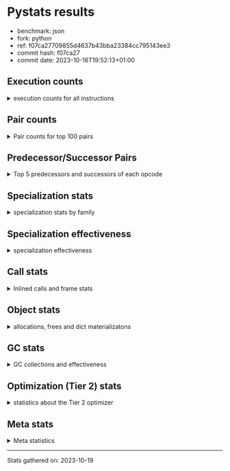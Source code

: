 
# Pystats results

- benchmark: json
- fork: python
- ref: f07ca27709855d4637b43bba23384cc795143ee3
- commit hash: f07ca27
- commit date: 2023-10-16T19:52:13+01:00

## Execution counts

<details>
<summary> execution counts for all instructions </summary>

|Name | Count | Self | Cumulative | Miss ratio | 
|---|---:|---:|---:|---:|
| LOAD_FAST | 19,612,680 | 22.4% | 22.4% |  |
| POP_JUMP_IF_NOT_NONE | 6,192,000 | 7.1% | 29.4% |  |
| CALL | 5,163,560 | 5.9% | 35.3% |  |
| LOAD_FAST_LOAD_FAST | 4,129,260 | 4.7% | 40.0% |  |
| PUSH_NULL | 3,098,160 | 3.5% | 43.5% |  |
| LOAD_ATTR_METHOD_NO_DICT | 3,097,080 | 3.5% | 47.1% |  |
| RESUME_CHECK | 3,096,360 | 3.5% | 50.6% |  |
| LOAD_CONST | 3,096,360 | 3.5% | 54.1% |  |
| RETURN_VALUE | 3,096,240 | 3.5% | 57.6% |  |
| LOAD_GLOBAL_BUILTIN | 3,096,120 | 3.5% | 61.2% |  |
| POP_JUMP_IF_FALSE | 3,096,000 | 3.5% | 64.7% |  |
| STORE_FAST | 2,068,200 | 2.4% | 67.1% |  |
| LOAD_GLOBAL_MODULE | 2,066,200 | 2.4% | 69.4% |  |
| UNPACK_SEQUENCE_TWO_TUPLE | 2,064,120 | 2.4% | 71.8% |  |
| STORE_FAST_STORE_FAST | 2,064,120 | 2.4% | 74.1% |  |
| CALL_METHOD_DESCRIPTOR_FAST | 2,064,060 | 2.4% | 76.5% |  |
| TO_BOOL_BOOL | 2,064,000 | 2.4% | 78.8% |  |
| POP_JUMP_IF_TRUE | 2,064,000 | 2.4% | 81.2% |  |
| LOAD_ATTR_METHOD_WITH_VALUES | 2,064,000 | 2.4% | 83.5% |  |
| LOAD_ATTR_MODULE | 1,034,020 | 1.2% | 84.7% |  |
| JUMP_BACKWARD | 1,032,960 | 1.2% | 85.9% |  |
| FOR_ITER_LIST | 1,032,960 | 1.2% | 87.1% |  |
| TO_BOOL | 1,032,240 | 1.2% | 88.2% |  |
| POP_TOP | 1,032,180 | 1.2% | 89.4% |  |
| LOAD_ATTR_INSTANCE_VALUE | 1,032,120 | 1.2% | 90.6% |  |
| NOP | 1,032,060 | 1.2% | 91.8% |  |
| BUILD_TUPLE | 1,032,060 | 1.2% | 92.9% |  |
| TO_BOOL_STR | 1,032,000 | 1.2% | 94.1% |  |
| COMPARE_OP_INT | 1,032,000 | 1.2% | 95.3% |  |
| CALL_PY_WITH_DEFAULTS | 1,032,000 | 1.2% | 96.5% |  |
| CALL_LEN | 1,032,000 | 1.2% | 97.6% |  |
| CALL_KW | 1,032,000 | 1.2% | 98.8% |  |
| CALL_ISINSTANCE | 1,032,000 | 1.2% | 100.0% |  |
| GET_ITER | 1,020 | 0.0% | 100.0% |  |
| FOR_ITER_RANGE | 1,020 | 0.0% | 100.0% |  |
| CALL_LIST_APPEND | 1,020 | 0.0% | 100.0% |  |
| BINARY_OP_SUBTRACT_FLOAT | 960 | 0.0% | 100.0% |  |
| BINARY_OP_ADD_FLOAT | 960 | 0.0% | 100.0% | 6.2% |
| LOAD_ATTR | 320 | 0.0% | 100.0% |  |
| STORE_ATTR_INSTANCE_VALUE | 180 | 0.0% | 100.0% |  |
| LOAD_DEREF | 180 | 0.0% | 100.0% |  |
| LOAD_GLOBAL | 140 | 0.0% | 100.0% |  |
| RETURN_CONST | 120 | 0.0% | 100.0% |  |
| INTERPRETER_EXIT | 120 | 0.0% | 100.0% |  |
| CALL_PY_EXACT_ARGS | 120 | 0.0% | 100.0% |  |
| CALL_FUNCTION_EX | 120 | 0.0% | 100.0% |  |
| BUILD_LIST | 120 | 0.0% | 100.0% |  |
| BINARY_OP | 80 | 0.0% | 100.0% |  |
| LOAD_FAST_CHECK | 60 | 0.0% | 100.0% |  |
| LIST_EXTEND | 60 | 0.0% | 100.0% |  |
| COPY_FREE_VARS | 60 | 0.0% | 100.0% |  |
| CALL_METHOD_DESCRIPTOR_FAST_WITH_KEYWORDS | 60 | 0.0% | 100.0% |  |
| CALL_INTRINSIC_1 | 60 | 0.0% | 100.0% |  |
| CALL_BUILTIN_FAST_WITH_KEYWORDS | 60 | 0.0% | 100.0% |  |
| CALL_BUILTIN_FAST | 60 | 0.0% | 100.0% |  |
| CALL_BUILTIN_CLASS | 60 | 0.0% | 100.0% |  |
| BINARY_SLICE | 60 | 0.0% | 100.0% |  |
| BEFORE_WITH | 60 | 0.0% | 100.0% |  |
| UNPACK_SEQUENCE | 20 | 0.0% | 100.0% |  |


</details>

## Pair counts

<details>
<summary> Pair counts for top 100 pairs </summary>

|Pair | Count | Self | Cumulative | 
|---|---:|---:|---:|
| POP_JUMP_IF_NOT_NONE LOAD_FAST | 6,192,000 | 7.1% | 7.1% |
| LOAD_FAST POP_JUMP_IF_NOT_NONE | 6,192,000 | 7.1% | 14.1% |
| POP_JUMP_IF_FALSE LOAD_FAST | 3,096,000 | 3.5% | 17.6% |
| STORE_FAST LOAD_FAST | 2,066,040 | 2.4% | 20.0% |
| UNPACK_SEQUENCE_TWO_TUPLE STORE_FAST_STORE_FAST | 2,064,120 | 2.4% | 22.3% |
| PUSH_NULL LOAD_FAST | 2,064,120 | 2.4% | 24.7% |
| LOAD_GLOBAL_BUILTIN LOAD_FAST | 2,064,060 | 2.4% | 27.1% |
| LOAD_CONST CALL | 2,064,060 | 2.4% | 29.4% |
| TO_BOOL_BOOL POP_JUMP_IF_FALSE | 2,064,000 | 2.4% | 31.8% |
| POP_JUMP_IF_TRUE LOAD_GLOBAL_MODULE | 2,064,000 | 2.4% | 34.1% |
| LOAD_FAST_LOAD_FAST CALL | 2,064,000 | 2.4% | 36.5% |
| LOAD_FAST LOAD_GLOBAL_BUILTIN | 2,064,000 | 2.4% | 38.8% |
| LOAD_ATTR_METHOD_NO_DICT CALL_METHOD_DESCRIPTOR_FAST | 2,064,000 | 2.4% | 41.2% |
| CALL LOAD_ATTR_METHOD_NO_DICT | 2,064,000 | 2.4% | 43.5% |
| LOAD_ATTR_MODULE PUSH_NULL | 1,034,020 | 1.2% | 44.7% |
| LOAD_GLOBAL_MODULE LOAD_ATTR_MODULE | 1,033,980 | 1.2% | 45.9% |
| LOAD_FAST LOAD_ATTR_METHOD_NO_DICT | 1,033,000 | 1.2% | 47.0% |
| LOAD_FAST RETURN_VALUE | 1,032,120 | 1.2% | 48.2% |
| STORE_FAST_STORE_FAST LOAD_FAST_LOAD_FAST | 1,032,060 | 1.2% | 49.4% |
| STORE_FAST_STORE_FAST LOAD_FAST | 1,032,060 | 1.2% | 50.6% |
| RETURN_VALUE RETURN_VALUE | 1,032,060 | 1.2% | 51.8% |
| RESUME_CHECK LOAD_FAST | 1,032,060 | 1.2% | 52.9% |
| LOAD_FAST_LOAD_FAST BUILD_TUPLE | 1,032,060 | 1.2% | 54.1% |
| LOAD_FAST LOAD_ATTR_INSTANCE_VALUE | 1,032,060 | 1.2% | 55.3% |
| CALL_METHOD_DESCRIPTOR_FAST STORE_FAST | 1,032,060 | 1.2% | 56.5% |
| BUILD_TUPLE RETURN_VALUE | 1,032,060 | 1.2% | 57.6% |
| RETURN_VALUE UNPACK_SEQUENCE_TWO_TUPLE | 1,032,040 | 1.2% | 58.8% |
| RESUME_CHECK LOAD_GLOBAL_BUILTIN | 1,032,040 | 1.2% | 60.0% |
| LOAD_FAST CALL | 1,032,040 | 1.2% | 61.2% |
| TO_BOOL_STR POP_JUMP_IF_TRUE | 1,032,000 | 1.2% | 62.3% |
| TO_BOOL POP_JUMP_IF_TRUE | 1,032,000 | 1.2% | 63.5% |
| RETURN_VALUE POP_TOP | 1,032,000 | 1.2% | 64.7% |
| RESUME_CHECK NOP | 1,032,000 | 1.2% | 65.9% |
| PUSH_NULL LOAD_FAST_LOAD_FAST | 1,032,000 | 1.2% | 67.0% |
| POP_TOP JUMP_BACKWARD | 1,032,000 | 1.2% | 68.2% |
| NOP LOAD_FAST | 1,032,000 | 1.2% | 69.4% |
| LOAD_GLOBAL_MODULE LOAD_ATTR_METHOD_WITH_VALUES | 1,032,000 | 1.2% | 70.6% |
| LOAD_GLOBAL_BUILTIN CALL_ISINSTANCE | 1,032,000 | 1.2% | 71.7% |
| LOAD_FAST_LOAD_FAST PUSH_NULL | 1,032,000 | 1.2% | 72.9% |
| LOAD_FAST TO_BOOL_STR | 1,032,000 | 1.2% | 74.1% |
| LOAD_FAST TO_BOOL | 1,032,000 | 1.2% | 75.3% |
| LOAD_FAST PUSH_NULL | 1,032,000 | 1.2% | 76.5% |
| LOAD_FAST LOAD_CONST | 1,032,000 | 1.2% | 77.6% |
| LOAD_FAST LOAD_ATTR_METHOD_WITH_VALUES | 1,032,000 | 1.2% | 78.8% |
| LOAD_FAST CALL_PY_WITH_DEFAULTS | 1,032,000 | 1.2% | 80.0% |
| LOAD_FAST CALL_LEN | 1,032,000 | 1.2% | 81.2% |
| LOAD_CONST CALL_KW | 1,032,000 | 1.2% | 82.3% |
| LOAD_ATTR_METHOD_WITH_VALUES LOAD_FAST_LOAD_FAST | 1,032,000 | 1.2% | 83.5% |
| LOAD_ATTR_METHOD_WITH_VALUES LOAD_FAST | 1,032,000 | 1.2% | 84.7% |
| LOAD_ATTR_METHOD_NO_DICT LOAD_CONST | 1,032,000 | 1.2% | 85.9% |
| LOAD_ATTR_INSTANCE_VALUE LOAD_FAST_LOAD_FAST | 1,032,000 | 1.2% | 87.0% |
| JUMP_BACKWARD FOR_ITER_LIST | 1,032,000 | 1.2% | 88.2% |
| FOR_ITER_LIST STORE_FAST | 1,032,000 | 1.2% | 89.4% |
| COMPARE_OP_INT POP_JUMP_IF_FALSE | 1,032,000 | 1.2% | 90.6% |
| CALL_PY_WITH_DEFAULTS RESUME_CHECK | 1,032,000 | 1.2% | 91.7% |
| CALL_METHOD_DESCRIPTOR_FAST LOAD_CONST | 1,032,000 | 1.2% | 92.9% |
| CALL_LEN COMPARE_OP_INT | 1,032,000 | 1.2% | 94.1% |
| CALL_KW RESUME_CHECK | 1,032,000 | 1.2% | 95.3% |
| CALL_ISINSTANCE TO_BOOL_BOOL | 1,032,000 | 1.2% | 96.4% |
| CALL UNPACK_SEQUENCE_TWO_TUPLE | 1,032,000 | 1.2% | 97.6% |
| CALL TO_BOOL_BOOL | 1,032,000 | 1.2% | 98.8% |
| CALL RESUME_CHECK | 1,032,000 | 1.2% | 100.0% |
| PUSH_NULL CALL | 2,040 | 0.0% | 100.0% |
| CALL STORE_FAST | 1,920 | 0.0% | 100.0% |
| CALL CALL | 1,360 | 0.0% | 100.0% |
| STORE_FAST LOAD_GLOBAL_MODULE | 960 | 0.0% | 100.0% |
| STORE_FAST LOAD_FAST_LOAD_FAST | 960 | 0.0% | 100.0% |
| LOAD_FAST_LOAD_FAST LOAD_FAST | 960 | 0.0% | 100.0% |
| LOAD_FAST GET_ITER | 960 | 0.0% | 100.0% |
| LOAD_FAST CALL_LIST_APPEND | 960 | 0.0% | 100.0% |
| LOAD_FAST BINARY_OP_SUBTRACT_FLOAT | 960 | 0.0% | 100.0% |
| LOAD_ATTR_METHOD_NO_DICT LOAD_FAST | 960 | 0.0% | 100.0% |
| JUMP_BACKWARD FOR_ITER_RANGE | 960 | 0.0% | 100.0% |
| GET_ITER FOR_ITER_LIST | 960 | 0.0% | 100.0% |
| FOR_ITER_RANGE STORE_FAST | 960 | 0.0% | 100.0% |
| FOR_ITER_LIST LOAD_GLOBAL_MODULE | 960 | 0.0% | 100.0% |
| CALL_LIST_APPEND JUMP_BACKWARD | 960 | 0.0% | 100.0% |
| BINARY_OP_SUBTRACT_FLOAT BINARY_OP_ADD_FLOAT | 960 | 0.0% | 100.0% |
| BINARY_OP_ADD_FLOAT STORE_FAST | 960 | 0.0% | 100.0% |
| TO_BOOL TO_BOOL | 240 | 0.0% | 100.0% |
| LOAD_FAST LOAD_ATTR | 140 | 0.0% | 100.0% |
| STORE_FAST LOAD_CONST | 120 | 0.0% | 100.0% |
| STORE_ATTR_INSTANCE_VALUE RETURN_CONST | 120 | 0.0% | 100.0% |
| LOAD_FAST STORE_ATTR_INSTANCE_VALUE | 120 | 0.0% | 100.0% |
| LOAD_DEREF PUSH_NULL | 120 | 0.0% | 100.0% |
| LOAD_CONST LOAD_CONST | 120 | 0.0% | 100.0% |
| LOAD_ATTR_INSTANCE_VALUE LOAD_FAST | 120 | 0.0% | 100.0% |
| LOAD_ATTR LOAD_FAST_LOAD_FAST | 120 | 0.0% | 100.0% |
| CALL_PY_EXACT_ARGS RESUME_CHECK | 120 | 0.0% | 100.0% |
| CALL POP_TOP | 120 | 0.0% | 100.0% |
| CACHE RESUME_CHECK | 120 | 0.0% | 100.0% |
| RESUME_CHECK LOAD_GLOBAL_MODULE | 100 | 0.0% | 100.0% |
| LOAD_GLOBAL_MODULE LOAD_ATTR | 100 | 0.0% | 100.0% |
| LOAD_GLOBAL LOAD_GLOBAL_MODULE | 80 | 0.0% | 100.0% |
| STORE_FAST BUILD_LIST | 60 | 0.0% | 100.0% |
| STORE_ATTR_INSTANCE_VALUE LOAD_FAST | 60 | 0.0% | 100.0% |
| RETURN_VALUE INTERPRETER_EXIT | 60 | 0.0% | 100.0% |
| RETURN_CONST POP_TOP | 60 | 0.0% | 100.0% |
| RETURN_CONST INTERPRETER_EXIT | 60 | 0.0% | 100.0% |
| RESUME_CHECK LOAD_FAST_LOAD_FAST | 60 | 0.0% | 100.0% |


</details>

## Predecessor/Successor Pairs

<details>
<summary> Top 5 predecessors and successors of each opcode </summary>

### BINARY_SLICE

<details>
<summary> Successors and predecessors for BINARY_SLICE </summary>

|Predecessors | Count | Percentage | 
|---|---:|---:|
| LOAD_CONST | 60 | 100.0% |

|Successors | Count | Percentage | 
|---|---:|---:|
| LOAD_FAST | 60 | 100.0% |


</details>

### CACHE

<details>
<summary> Successors and predecessors for CACHE </summary>

|Predecessors | Count | Percentage | 
|---|---:|---:|

|Successors | Count | Percentage | 
|---|---:|---:|
| RESUME_CHECK | 120 | 100.0% |


</details>

### BEFORE_WITH

<details>
<summary> Successors and predecessors for BEFORE_WITH </summary>

|Predecessors | Count | Percentage | 
|---|---:|---:|
| CALL_BUILTIN_FAST_WITH_KEYWORDS | 60 | 100.0% |

|Successors | Count | Percentage | 
|---|---:|---:|
| STORE_FAST | 60 | 100.0% |


</details>

### GET_ITER

<details>
<summary> Successors and predecessors for GET_ITER </summary>

|Predecessors | Count | Percentage | 
|---|---:|---:|
| LOAD_FAST | 960 | 94.1% |
| CALL_BUILTIN_CLASS | 60 | 5.9% |

|Successors | Count | Percentage | 
|---|---:|---:|
| FOR_ITER_LIST | 960 | 94.1% |
| FOR_ITER_RANGE | 60 | 5.9% |


</details>

### INTERPRETER_EXIT

<details>
<summary> Successors and predecessors for INTERPRETER_EXIT </summary>

|Predecessors | Count | Percentage | 
|---|---:|---:|
| RETURN_VALUE | 60 | 50.0% |
| RETURN_CONST | 60 | 50.0% |

|Successors | Count | Percentage | 
|---|---:|---:|


</details>

### NOP

<details>
<summary> Successors and predecessors for NOP </summary>

|Predecessors | Count | Percentage | 
|---|---:|---:|
| RESUME_CHECK | 1,032,000 | 100.0% |
| POP_TOP | 60 | 0.0% |

|Successors | Count | Percentage | 
|---|---:|---:|
| LOAD_FAST | 1,032,000 | 100.0% |
| LOAD_DEREF | 60 | 0.0% |


</details>

### POP_TOP

<details>
<summary> Successors and predecessors for POP_TOP </summary>

|Predecessors | Count | Percentage | 
|---|---:|---:|
| RETURN_VALUE | 1,032,000 | 100.0% |
| CALL | 120 | 0.0% |
| RETURN_CONST | 60 | 0.0% |

|Successors | Count | Percentage | 
|---|---:|---:|
| JUMP_BACKWARD | 1,032,000 | 100.0% |
| NOP | 60 | 0.0% |
| LOAD_FAST_CHECK | 60 | 0.0% |
| LOAD_CONST | 60 | 0.0% |


</details>

### PUSH_NULL

<details>
<summary> Successors and predecessors for PUSH_NULL </summary>

|Predecessors | Count | Percentage | 
|---|---:|---:|
| LOAD_ATTR_MODULE | 1,034,020 | 33.4% |
| LOAD_FAST_LOAD_FAST | 1,032,000 | 33.3% |
| LOAD_FAST | 1,032,000 | 33.3% |
| LOAD_DEREF | 120 | 0.0% |
| LOAD_ATTR | 20 | 0.0% |

|Successors | Count | Percentage | 
|---|---:|---:|
| LOAD_FAST | 2,064,120 | 66.6% |
| LOAD_FAST_LOAD_FAST | 1,032,000 | 33.3% |
| CALL | 2,040 | 0.1% |


</details>

### RETURN_VALUE

<details>
<summary> Successors and predecessors for RETURN_VALUE </summary>

|Predecessors | Count | Percentage | 
|---|---:|---:|
| LOAD_FAST | 1,032,120 | 33.3% |
| RETURN_VALUE | 1,032,060 | 33.3% |
| BUILD_TUPLE | 1,032,060 | 33.3% |

|Successors | Count | Percentage | 
|---|---:|---:|
| RETURN_VALUE | 1,032,060 | 33.3% |
| UNPACK_SEQUENCE_TWO_TUPLE | 1,032,040 | 33.3% |
| POP_TOP | 1,032,000 | 33.3% |
| INTERPRETER_EXIT | 60 | 0.0% |
| LOAD_GLOBAL | 40 | 0.0% |


</details>

### TO_BOOL

<details>
<summary> Successors and predecessors for TO_BOOL </summary>

|Predecessors | Count | Percentage | 
|---|---:|---:|
| LOAD_FAST | 1,032,000 | 100.0% |
| TO_BOOL | 240 | 0.0% |

|Successors | Count | Percentage | 
|---|---:|---:|
| POP_JUMP_IF_TRUE | 1,032,000 | 100.0% |
| TO_BOOL | 240 | 0.0% |


</details>

### BINARY_OP

<details>
<summary> Successors and predecessors for BINARY_OP </summary>

|Predecessors | Count | Percentage | 
|---|---:|---:|
| LOAD_FAST | 60 | 75.0% |
| BINARY_OP | 20 | 25.0% |

|Successors | Count | Percentage | 
|---|---:|---:|
| STORE_FAST | 60 | 75.0% |
| BINARY_OP | 20 | 25.0% |


</details>

### BUILD_LIST

<details>
<summary> Successors and predecessors for BUILD_LIST </summary>

|Predecessors | Count | Percentage | 
|---|---:|---:|
| STORE_FAST | 60 | 50.0% |
| LOAD_FAST | 60 | 50.0% |

|Successors | Count | Percentage | 
|---|---:|---:|
| STORE_FAST | 60 | 50.0% |
| LOAD_DEREF | 60 | 50.0% |


</details>

### BUILD_TUPLE

<details>
<summary> Successors and predecessors for BUILD_TUPLE </summary>

|Predecessors | Count | Percentage | 
|---|---:|---:|
| LOAD_FAST_LOAD_FAST | 1,032,060 | 100.0% |

|Successors | Count | Percentage | 
|---|---:|---:|
| RETURN_VALUE | 1,032,060 | 100.0% |


</details>

### CALL

<details>
<summary> Successors and predecessors for CALL </summary>

|Predecessors | Count | Percentage | 
|---|---:|---:|
| LOAD_CONST | 2,064,060 | 40.0% |
| LOAD_FAST_LOAD_FAST | 2,064,000 | 40.0% |
| LOAD_FAST | 1,032,040 | 20.0% |
| PUSH_NULL | 2,040 | 0.0% |
| CALL | 1,360 | 0.0% |

|Successors | Count | Percentage | 
|---|---:|---:|
| LOAD_ATTR_METHOD_NO_DICT | 2,064,000 | 40.0% |
| UNPACK_SEQUENCE_TWO_TUPLE | 1,032,000 | 20.0% |
| TO_BOOL_BOOL | 1,032,000 | 20.0% |
| RESUME_CHECK | 1,032,000 | 20.0% |
| STORE_FAST | 1,920 | 0.0% |


</details>

### CALL_FUNCTION_EX

<details>
<summary> Successors and predecessors for CALL_FUNCTION_EX </summary>

|Predecessors | Count | Percentage | 
|---|---:|---:|
| LOAD_FAST | 60 | 50.0% |
| CALL_INTRINSIC_1 | 60 | 50.0% |

|Successors | Count | Percentage | 
|---|---:|---:|
| RESUME_CHECK | 60 | 50.0% |
| COPY_FREE_VARS | 60 | 50.0% |


</details>

### CALL_INTRINSIC_1

<details>
<summary> Successors and predecessors for CALL_INTRINSIC_1 </summary>

|Predecessors | Count | Percentage | 
|---|---:|---:|
| LIST_EXTEND | 60 | 100.0% |

|Successors | Count | Percentage | 
|---|---:|---:|
| CALL_FUNCTION_EX | 60 | 100.0% |


</details>

### CALL_KW

<details>
<summary> Successors and predecessors for CALL_KW </summary>

|Predecessors | Count | Percentage | 
|---|---:|---:|
| LOAD_CONST | 1,032,000 | 100.0% |

|Successors | Count | Percentage | 
|---|---:|---:|
| RESUME_CHECK | 1,032,000 | 100.0% |


</details>

### COPY_FREE_VARS

<details>
<summary> Successors and predecessors for COPY_FREE_VARS </summary>

|Predecessors | Count | Percentage | 
|---|---:|---:|
| CALL_FUNCTION_EX | 60 | 100.0% |

|Successors | Count | Percentage | 
|---|---:|---:|
| RESUME_CHECK | 60 | 100.0% |


</details>

### JUMP_BACKWARD

<details>
<summary> Successors and predecessors for JUMP_BACKWARD </summary>

|Predecessors | Count | Percentage | 
|---|---:|---:|
| POP_TOP | 1,032,000 | 99.9% |
| CALL_LIST_APPEND | 960 | 0.1% |

|Successors | Count | Percentage | 
|---|---:|---:|
| FOR_ITER_LIST | 1,032,000 | 99.9% |
| FOR_ITER_RANGE | 960 | 0.1% |


</details>

### LIST_EXTEND

<details>
<summary> Successors and predecessors for LIST_EXTEND </summary>

|Predecessors | Count | Percentage | 
|---|---:|---:|
| LOAD_DEREF | 60 | 100.0% |

|Successors | Count | Percentage | 
|---|---:|---:|
| CALL_INTRINSIC_1 | 60 | 100.0% |


</details>

### LOAD_ATTR

<details>
<summary> Successors and predecessors for LOAD_ATTR </summary>

|Predecessors | Count | Percentage | 
|---|---:|---:|
| LOAD_FAST | 140 | 43.8% |
| LOAD_GLOBAL_MODULE | 100 | 31.2% |
| LOAD_ATTR | 40 | 12.5% |
| LOAD_GLOBAL | 20 | 6.2% |
| LOAD_FAST_CHECK | 20 | 6.2% |

|Successors | Count | Percentage | 
|---|---:|---:|
| LOAD_FAST_LOAD_FAST | 120 | 37.5% |
| LOAD_ATTR_MODULE | 40 | 12.5% |
| LOAD_ATTR_METHOD_NO_DICT | 40 | 12.5% |
| LOAD_ATTR | 40 | 12.5% |
| CALL_METHOD_DESCRIPTOR_FAST | 40 | 12.5% |


</details>

### LOAD_CONST

<details>
<summary> Successors and predecessors for LOAD_CONST </summary>

|Predecessors | Count | Percentage | 
|---|---:|---:|
| LOAD_FAST | 1,032,000 | 33.3% |
| LOAD_ATTR_METHOD_NO_DICT | 1,032,000 | 33.3% |
| CALL_METHOD_DESCRIPTOR_FAST | 1,032,000 | 33.3% |
| STORE_FAST | 120 | 0.0% |
| LOAD_CONST | 120 | 0.0% |

|Successors | Count | Percentage | 
|---|---:|---:|
| CALL | 2,064,060 | 66.7% |
| CALL_KW | 1,032,000 | 33.3% |
| LOAD_CONST | 120 | 0.0% |
| STORE_FAST | 60 | 0.0% |
| LOAD_FAST | 60 | 0.0% |


</details>

### LOAD_DEREF

<details>
<summary> Successors and predecessors for LOAD_DEREF </summary>

|Predecessors | Count | Percentage | 
|---|---:|---:|
| RESUME_CHECK | 60 | 33.3% |
| NOP | 60 | 33.3% |
| BUILD_LIST | 60 | 33.3% |

|Successors | Count | Percentage | 
|---|---:|---:|
| PUSH_NULL | 120 | 66.7% |
| LIST_EXTEND | 60 | 33.3% |


</details>

### LOAD_FAST

<details>
<summary> Successors and predecessors for LOAD_FAST </summary>

|Predecessors | Count | Percentage | 
|---|---:|---:|
| POP_JUMP_IF_NOT_NONE | 6,192,000 | 31.6% |
| POP_JUMP_IF_FALSE | 3,096,000 | 15.8% |
| STORE_FAST | 2,066,040 | 10.5% |
| PUSH_NULL | 2,064,120 | 10.5% |
| LOAD_GLOBAL_BUILTIN | 2,064,060 | 10.5% |

|Successors | Count | Percentage | 
|---|---:|---:|
| POP_JUMP_IF_NOT_NONE | 6,192,000 | 31.6% |
| LOAD_GLOBAL_BUILTIN | 2,064,000 | 10.5% |
| LOAD_ATTR_METHOD_NO_DICT | 1,033,000 | 5.3% |
| RETURN_VALUE | 1,032,120 | 5.3% |
| LOAD_ATTR_INSTANCE_VALUE | 1,032,060 | 5.3% |


</details>

### LOAD_FAST_CHECK

<details>
<summary> Successors and predecessors for LOAD_FAST_CHECK </summary>

|Predecessors | Count | Percentage | 
|---|---:|---:|
| POP_TOP | 60 | 100.0% |

|Successors | Count | Percentage | 
|---|---:|---:|
| LOAD_ATTR_METHOD_NO_DICT | 40 | 66.7% |
| LOAD_ATTR | 20 | 33.3% |


</details>

### LOAD_FAST_LOAD_FAST

<details>
<summary> Successors and predecessors for LOAD_FAST_LOAD_FAST </summary>

|Predecessors | Count | Percentage | 
|---|---:|---:|
| STORE_FAST_STORE_FAST | 1,032,060 | 25.0% |
| PUSH_NULL | 1,032,000 | 25.0% |
| LOAD_ATTR_METHOD_WITH_VALUES | 1,032,000 | 25.0% |
| LOAD_ATTR_INSTANCE_VALUE | 1,032,000 | 25.0% |
| STORE_FAST | 960 | 0.0% |

|Successors | Count | Percentage | 
|---|---:|---:|
| CALL | 2,064,000 | 50.0% |
| BUILD_TUPLE | 1,032,060 | 25.0% |
| PUSH_NULL | 1,032,000 | 25.0% |
| LOAD_FAST | 960 | 0.0% |
| STORE_ATTR_INSTANCE_VALUE | 60 | 0.0% |


</details>

### LOAD_GLOBAL

<details>
<summary> Successors and predecessors for LOAD_GLOBAL </summary>

|Predecessors | Count | Percentage | 
|---|---:|---:|
| RETURN_VALUE | 40 | 28.6% |
| RESUME_CHECK | 40 | 28.6% |
| STORE_FAST | 20 | 14.3% |
| LOAD_GLOBAL_BUILTIN | 20 | 14.3% |
| LOAD_ATTR_METHOD_NO_DICT | 20 | 14.3% |

|Successors | Count | Percentage | 
|---|---:|---:|
| LOAD_GLOBAL_MODULE | 80 | 57.1% |
| LOAD_GLOBAL_BUILTIN | 40 | 28.6% |
| LOAD_ATTR | 20 | 14.3% |


</details>

### POP_JUMP_IF_FALSE

<details>
<summary> Successors and predecessors for POP_JUMP_IF_FALSE </summary>

|Predecessors | Count | Percentage | 
|---|---:|---:|
| TO_BOOL_BOOL | 2,064,000 | 66.7% |
| COMPARE_OP_INT | 1,032,000 | 33.3% |

|Successors | Count | Percentage | 
|---|---:|---:|
| LOAD_FAST | 3,096,000 | 100.0% |


</details>

### POP_JUMP_IF_NOT_NONE

<details>
<summary> Successors and predecessors for POP_JUMP_IF_NOT_NONE </summary>

|Predecessors | Count | Percentage | 
|---|---:|---:|
| LOAD_FAST | 6,192,000 | 100.0% |

|Successors | Count | Percentage | 
|---|---:|---:|
| LOAD_FAST | 6,192,000 | 100.0% |


</details>

### POP_JUMP_IF_TRUE

<details>
<summary> Successors and predecessors for POP_JUMP_IF_TRUE </summary>

|Predecessors | Count | Percentage | 
|---|---:|---:|
| TO_BOOL_STR | 1,032,000 | 50.0% |
| TO_BOOL | 1,032,000 | 50.0% |

|Successors | Count | Percentage | 
|---|---:|---:|
| LOAD_GLOBAL_MODULE | 2,064,000 | 100.0% |


</details>

### RETURN_CONST

<details>
<summary> Successors and predecessors for RETURN_CONST </summary>

|Predecessors | Count | Percentage | 
|---|---:|---:|
| STORE_ATTR_INSTANCE_VALUE | 120 | 100.0% |

|Successors | Count | Percentage | 
|---|---:|---:|
| POP_TOP | 60 | 50.0% |
| INTERPRETER_EXIT | 60 | 50.0% |


</details>

### STORE_FAST

<details>
<summary> Successors and predecessors for STORE_FAST </summary>

|Predecessors | Count | Percentage | 
|---|---:|---:|
| CALL_METHOD_DESCRIPTOR_FAST | 1,032,060 | 49.9% |
| FOR_ITER_LIST | 1,032,000 | 49.9% |
| CALL | 1,920 | 0.1% |
| FOR_ITER_RANGE | 960 | 0.0% |
| BINARY_OP_ADD_FLOAT | 960 | 0.0% |

|Successors | Count | Percentage | 
|---|---:|---:|
| LOAD_FAST | 2,066,040 | 99.9% |
| LOAD_GLOBAL_MODULE | 960 | 0.0% |
| LOAD_FAST_LOAD_FAST | 960 | 0.0% |
| LOAD_CONST | 120 | 0.0% |
| BUILD_LIST | 60 | 0.0% |


</details>

### STORE_FAST_STORE_FAST

<details>
<summary> Successors and predecessors for STORE_FAST_STORE_FAST </summary>

|Predecessors | Count | Percentage | 
|---|---:|---:|
| UNPACK_SEQUENCE_TWO_TUPLE | 2,064,120 | 100.0% |

|Successors | Count | Percentage | 
|---|---:|---:|
| LOAD_FAST_LOAD_FAST | 1,032,060 | 50.0% |
| LOAD_FAST | 1,032,060 | 50.0% |


</details>

### UNPACK_SEQUENCE

<details>
<summary> Successors and predecessors for UNPACK_SEQUENCE </summary>

|Predecessors | Count | Percentage | 
|---|---:|---:|
| RETURN_VALUE | 20 | 100.0% |

|Successors | Count | Percentage | 
|---|---:|---:|
| UNPACK_SEQUENCE_TWO_TUPLE | 20 | 100.0% |


</details>

### BINARY_OP_ADD_FLOAT

<details>
<summary> Successors and predecessors for BINARY_OP_ADD_FLOAT </summary>

|Predecessors | Count | Percentage | 
|---|---:|---:|
| BINARY_OP_SUBTRACT_FLOAT | 960 | 100.0% |

|Successors | Count | Percentage | 
|---|---:|---:|
| STORE_FAST | 960 | 100.0% |


</details>

### BINARY_OP_SUBTRACT_FLOAT

<details>
<summary> Successors and predecessors for BINARY_OP_SUBTRACT_FLOAT </summary>

|Predecessors | Count | Percentage | 
|---|---:|---:|
| LOAD_FAST | 960 | 100.0% |

|Successors | Count | Percentage | 
|---|---:|---:|
| BINARY_OP_ADD_FLOAT | 960 | 100.0% |


</details>

### CALL_BUILTIN_CLASS

<details>
<summary> Successors and predecessors for CALL_BUILTIN_CLASS </summary>

|Predecessors | Count | Percentage | 
|---|---:|---:|
| LOAD_FAST | 40 | 66.7% |
| CALL | 20 | 33.3% |

|Successors | Count | Percentage | 
|---|---:|---:|
| GET_ITER | 60 | 100.0% |


</details>

### CALL_BUILTIN_FAST

<details>
<summary> Successors and predecessors for CALL_BUILTIN_FAST </summary>

|Predecessors | Count | Percentage | 
|---|---:|---:|
| LOAD_FAST | 60 | 100.0% |

|Successors | Count | Percentage | 
|---|---:|---:|
| UNPACK_SEQUENCE_TWO_TUPLE | 60 | 100.0% |


</details>

### CALL_BUILTIN_FAST_WITH_KEYWORDS

<details>
<summary> Successors and predecessors for CALL_BUILTIN_FAST_WITH_KEYWORDS </summary>

|Predecessors | Count | Percentage | 
|---|---:|---:|
| LOAD_GLOBAL_MODULE | 40 | 66.7% |
| CALL | 20 | 33.3% |

|Successors | Count | Percentage | 
|---|---:|---:|
| BEFORE_WITH | 60 | 100.0% |


</details>

### CALL_ISINSTANCE

<details>
<summary> Successors and predecessors for CALL_ISINSTANCE </summary>

|Predecessors | Count | Percentage | 
|---|---:|---:|
| LOAD_GLOBAL_BUILTIN | 1,032,000 | 100.0% |

|Successors | Count | Percentage | 
|---|---:|---:|
| TO_BOOL_BOOL | 1,032,000 | 100.0% |


</details>

### CALL_LEN

<details>
<summary> Successors and predecessors for CALL_LEN </summary>

|Predecessors | Count | Percentage | 
|---|---:|---:|
| LOAD_FAST | 1,032,000 | 100.0% |

|Successors | Count | Percentage | 
|---|---:|---:|
| COMPARE_OP_INT | 1,032,000 | 100.0% |


</details>

### CALL_LIST_APPEND

<details>
<summary> Successors and predecessors for CALL_LIST_APPEND </summary>

|Predecessors | Count | Percentage | 
|---|---:|---:|
| LOAD_FAST | 960 | 94.1% |
| CALL | 60 | 5.9% |

|Successors | Count | Percentage | 
|---|---:|---:|
| JUMP_BACKWARD | 960 | 94.1% |
| LOAD_FAST_LOAD_FAST | 60 | 5.9% |


</details>

### CALL_METHOD_DESCRIPTOR_FAST

<details>
<summary> Successors and predecessors for CALL_METHOD_DESCRIPTOR_FAST </summary>

|Predecessors | Count | Percentage | 
|---|---:|---:|
| LOAD_ATTR_METHOD_NO_DICT | 2,064,000 | 100.0% |
| LOAD_ATTR | 40 | 0.0% |
| CALL | 20 | 0.0% |

|Successors | Count | Percentage | 
|---|---:|---:|
| STORE_FAST | 1,032,060 | 50.0% |
| LOAD_CONST | 1,032,000 | 50.0% |


</details>

### CALL_METHOD_DESCRIPTOR_FAST_WITH_KEYWORDS

<details>
<summary> Successors and predecessors for CALL_METHOD_DESCRIPTOR_FAST_WITH_KEYWORDS </summary>

|Predecessors | Count | Percentage | 
|---|---:|---:|
| LOAD_ATTR_METHOD_NO_DICT | 40 | 66.7% |
| CALL | 20 | 33.3% |

|Successors | Count | Percentage | 
|---|---:|---:|
| STORE_FAST | 60 | 100.0% |


</details>

### CALL_PY_EXACT_ARGS

<details>
<summary> Successors and predecessors for CALL_PY_EXACT_ARGS </summary>

|Predecessors | Count | Percentage | 
|---|---:|---:|
| LOAD_FAST_LOAD_FAST | 60 | 50.0% |
| LOAD_FAST | 40 | 33.3% |
| CALL | 20 | 16.7% |

|Successors | Count | Percentage | 
|---|---:|---:|
| RESUME_CHECK | 120 | 100.0% |


</details>

### CALL_PY_WITH_DEFAULTS

<details>
<summary> Successors and predecessors for CALL_PY_WITH_DEFAULTS </summary>

|Predecessors | Count | Percentage | 
|---|---:|---:|
| LOAD_FAST | 1,032,000 | 100.0% |

|Successors | Count | Percentage | 
|---|---:|---:|
| RESUME_CHECK | 1,032,000 | 100.0% |


</details>

### COMPARE_OP_INT

<details>
<summary> Successors and predecessors for COMPARE_OP_INT </summary>

|Predecessors | Count | Percentage | 
|---|---:|---:|
| CALL_LEN | 1,032,000 | 100.0% |

|Successors | Count | Percentage | 
|---|---:|---:|
| POP_JUMP_IF_FALSE | 1,032,000 | 100.0% |


</details>

### FOR_ITER_LIST

<details>
<summary> Successors and predecessors for FOR_ITER_LIST </summary>

|Predecessors | Count | Percentage | 
|---|---:|---:|
| JUMP_BACKWARD | 1,032,000 | 99.9% |
| GET_ITER | 960 | 0.1% |

|Successors | Count | Percentage | 
|---|---:|---:|
| STORE_FAST | 1,032,000 | 99.9% |
| LOAD_GLOBAL_MODULE | 960 | 0.1% |


</details>

### FOR_ITER_RANGE

<details>
<summary> Successors and predecessors for FOR_ITER_RANGE </summary>

|Predecessors | Count | Percentage | 
|---|---:|---:|
| JUMP_BACKWARD | 960 | 94.1% |
| GET_ITER | 60 | 5.9% |

|Successors | Count | Percentage | 
|---|---:|---:|
| STORE_FAST | 960 | 94.1% |
| LOAD_FAST | 60 | 5.9% |


</details>

### LOAD_ATTR_INSTANCE_VALUE

<details>
<summary> Successors and predecessors for LOAD_ATTR_INSTANCE_VALUE </summary>

|Predecessors | Count | Percentage | 
|---|---:|---:|
| LOAD_FAST | 1,032,060 | 100.0% |
| LOAD_FAST_LOAD_FAST | 60 | 0.0% |

|Successors | Count | Percentage | 
|---|---:|---:|
| LOAD_FAST_LOAD_FAST | 1,032,000 | 100.0% |
| LOAD_FAST | 120 | 0.0% |


</details>

### LOAD_ATTR_METHOD_NO_DICT

<details>
<summary> Successors and predecessors for LOAD_ATTR_METHOD_NO_DICT </summary>

|Predecessors | Count | Percentage | 
|---|---:|---:|
| CALL | 2,064,000 | 66.6% |
| LOAD_FAST | 1,033,000 | 33.4% |
| LOAD_FAST_CHECK | 40 | 0.0% |
| LOAD_ATTR | 40 | 0.0% |

|Successors | Count | Percentage | 
|---|---:|---:|
| CALL_METHOD_DESCRIPTOR_FAST | 2,064,000 | 66.6% |
| LOAD_CONST | 1,032,000 | 33.3% |
| LOAD_FAST | 960 | 0.0% |
| LOAD_GLOBAL_MODULE | 40 | 0.0% |
| CALL_METHOD_DESCRIPTOR_FAST_WITH_KEYWORDS | 40 | 0.0% |


</details>

### LOAD_ATTR_METHOD_WITH_VALUES

<details>
<summary> Successors and predecessors for LOAD_ATTR_METHOD_WITH_VALUES </summary>

|Predecessors | Count | Percentage | 
|---|---:|---:|
| LOAD_GLOBAL_MODULE | 1,032,000 | 50.0% |
| LOAD_FAST | 1,032,000 | 50.0% |

|Successors | Count | Percentage | 
|---|---:|---:|
| LOAD_FAST_LOAD_FAST | 1,032,000 | 50.0% |
| LOAD_FAST | 1,032,000 | 50.0% |


</details>

### LOAD_ATTR_MODULE

<details>
<summary> Successors and predecessors for LOAD_ATTR_MODULE </summary>

|Predecessors | Count | Percentage | 
|---|---:|---:|
| LOAD_GLOBAL_MODULE | 1,033,980 | 100.0% |
| LOAD_ATTR | 40 | 0.0% |

|Successors | Count | Percentage | 
|---|---:|---:|
| PUSH_NULL | 1,034,020 | 100.0% |


</details>

### LOAD_GLOBAL_BUILTIN

<details>
<summary> Successors and predecessors for LOAD_GLOBAL_BUILTIN </summary>

|Predecessors | Count | Percentage | 
|---|---:|---:|
| LOAD_FAST | 2,064,000 | 66.7% |
| RESUME_CHECK | 1,032,040 | 33.3% |
| STORE_FAST | 40 | 0.0% |
| LOAD_GLOBAL | 40 | 0.0% |

|Successors | Count | Percentage | 
|---|---:|---:|
| LOAD_FAST | 2,064,060 | 66.7% |
| CALL_ISINSTANCE | 1,032,000 | 33.3% |
| LOAD_GLOBAL_MODULE | 40 | 0.0% |
| LOAD_GLOBAL | 20 | 0.0% |


</details>

### LOAD_GLOBAL_MODULE

<details>
<summary> Successors and predecessors for LOAD_GLOBAL_MODULE </summary>

|Predecessors | Count | Percentage | 
|---|---:|---:|
| POP_JUMP_IF_TRUE | 2,064,000 | 99.9% |
| STORE_FAST | 960 | 0.0% |
| FOR_ITER_LIST | 960 | 0.0% |
| RESUME_CHECK | 100 | 0.0% |
| LOAD_GLOBAL | 80 | 0.0% |

|Successors | Count | Percentage | 
|---|---:|---:|
| LOAD_ATTR_MODULE | 1,033,980 | 50.0% |
| LOAD_ATTR_METHOD_WITH_VALUES | 1,032,000 | 49.9% |
| LOAD_ATTR | 100 | 0.0% |
| LOAD_FAST | 60 | 0.0% |
| CALL_BUILTIN_FAST_WITH_KEYWORDS | 40 | 0.0% |


</details>

### RESUME_CHECK

<details>
<summary> Successors and predecessors for RESUME_CHECK </summary>

|Predecessors | Count | Percentage | 
|---|---:|---:|
| CALL_PY_WITH_DEFAULTS | 1,032,000 | 33.3% |
| CALL_KW | 1,032,000 | 33.3% |
| CALL | 1,032,000 | 33.3% |
| CALL_PY_EXACT_ARGS | 120 | 0.0% |
| CACHE | 120 | 0.0% |

|Successors | Count | Percentage | 
|---|---:|---:|
| LOAD_FAST | 1,032,060 | 33.3% |
| LOAD_GLOBAL_BUILTIN | 1,032,040 | 33.3% |
| NOP | 1,032,000 | 33.3% |
| LOAD_GLOBAL_MODULE | 100 | 0.0% |
| LOAD_FAST_LOAD_FAST | 60 | 0.0% |


</details>

### STORE_ATTR_INSTANCE_VALUE

<details>
<summary> Successors and predecessors for STORE_ATTR_INSTANCE_VALUE </summary>

|Predecessors | Count | Percentage | 
|---|---:|---:|
| LOAD_FAST | 120 | 66.7% |
| LOAD_FAST_LOAD_FAST | 60 | 33.3% |

|Successors | Count | Percentage | 
|---|---:|---:|
| RETURN_CONST | 120 | 66.7% |
| LOAD_FAST | 60 | 33.3% |


</details>

### TO_BOOL_BOOL

<details>
<summary> Successors and predecessors for TO_BOOL_BOOL </summary>

|Predecessors | Count | Percentage | 
|---|---:|---:|
| CALL_ISINSTANCE | 1,032,000 | 50.0% |
| CALL | 1,032,000 | 50.0% |

|Successors | Count | Percentage | 
|---|---:|---:|
| POP_JUMP_IF_FALSE | 2,064,000 | 100.0% |


</details>

### TO_BOOL_STR

<details>
<summary> Successors and predecessors for TO_BOOL_STR </summary>

|Predecessors | Count | Percentage | 
|---|---:|---:|
| LOAD_FAST | 1,032,000 | 100.0% |

|Successors | Count | Percentage | 
|---|---:|---:|
| POP_JUMP_IF_TRUE | 1,032,000 | 100.0% |


</details>

### UNPACK_SEQUENCE_TWO_TUPLE

<details>
<summary> Successors and predecessors for UNPACK_SEQUENCE_TWO_TUPLE </summary>

|Predecessors | Count | Percentage | 
|---|---:|---:|
| RETURN_VALUE | 1,032,040 | 50.0% |
| CALL | 1,032,000 | 50.0% |
| CALL_BUILTIN_FAST | 60 | 0.0% |
| UNPACK_SEQUENCE | 20 | 0.0% |

|Successors | Count | Percentage | 
|---|---:|---:|
| STORE_FAST_STORE_FAST | 2,064,120 | 100.0% |


</details>


</details>

## Specialization stats

<details>
<summary> specialization stats by family </summary>

### BINARY_SLICE

<details>
<summary> specialization stats for BINARY_SLICE family </summary>

|Kind | Count | Ratio | 
|---|---|---|


</details>

### TO_BOOL

<details>
<summary> specialization stats for TO_BOOL family </summary>

|Kind | Count | Ratio | 
|---|---|---|
| specialization.deferred |      1032000 | 25.0% |
|          hit |      3096000 | 75.0% |

#### Specialization attempts

| | Count | Ratio | 
|---|---:|---:|
| Success | 0 | 0.0% |
| Failure | 240 | 100.0% |

|Failure kind | Count | Ratio | 
|---|---:|---:|
| dict | 240 | 100.0% |


</details>

### BINARY_OP

<details>
<summary> specialization stats for BINARY_OP family </summary>

|Kind | Count | Ratio | 
|---|---|---|
| specialization.deferred |           60 | 3.0% |
|          hit |         1860 | 93.0% |
|         miss |           60 | 3.0% |

#### Specialization attempts

| | Count | Ratio | 
|---|---:|---:|
| Success | 0 | 0.0% |
| Failure | 20 | 100.0% |

|Failure kind | Count | Ratio | 
|---|---:|---:|
| add other | 20 | 100.0% |


</details>

### CALL

<details>
<summary> specialization stats for CALL family </summary>

|Kind | Count | Ratio | 
|---|---|---|
| specialization.deferred |      5162100 | 50.0% |
|          hit |      5161440 | 50.0% |

#### Specialization attempts

| | Count | Ratio | 
|---|---:|---:|
| Success | 120 | 8.2% |
| Failure | 1,340 | 91.8% |

|Failure kind | Count | Ratio | 
|---|---:|---:|
| cmethod | 480 | 35.8% |
| meth descr varargs | 240 | 17.9% |
| code complex parameters | 240 | 17.9% |
| other | 240 | 17.9% |
| cfunc noargs | 120 | 9.0% |
| cfunc varargs | 20 | 1.5% |


</details>

### COMPARE_OP

<details>
<summary> specialization stats for COMPARE_OP family </summary>

|Kind | Count | Ratio | 
|---|---|---|
|          hit |      1032000 | 100.0% |


</details>

### FOR_ITER

<details>
<summary> specialization stats for FOR_ITER family </summary>

|Kind | Count | Ratio | 
|---|---|---|
|          hit |      1033980 | 100.0% |


</details>

### JUMP_BACKWARD

<details>
<summary> specialization stats for JUMP_BACKWARD family </summary>

|Kind | Count | Ratio | 
|---|---|---|


</details>

### LOAD_ATTR

<details>
<summary> specialization stats for LOAD_ATTR family </summary>

|Kind | Count | Ratio | 
|---|---|---|
| specialization.deferred |          200 | 0.0% |
|          hit |      7227220 | 100.0% |

#### Specialization attempts

| | Count | Ratio | 
|---|---:|---:|
| Success | 80 | 66.7% |
| Failure | 40 | 33.3% |

|Failure kind | Count | Ratio | 
|---|---:|---:|
| class attr simple | 20 | 50.0% |
| not managed dict | 20 | 50.0% |


</details>

### LOAD_GLOBAL

<details>
<summary> specialization stats for LOAD_GLOBAL family </summary>

|Kind | Count | Ratio | 
|---|---|---|
| specialization.deferred |           20 | 0.0% |
|          hit |      5162320 | 100.0% |

#### Specialization attempts

| | Count | Ratio | 
|---|---:|---:|
| Success | 120 | 100.0% |
| Failure | 0 | 0.0% |

|Failure kind | Count | Ratio | 
|---|---:|---:|


</details>

### POP_JUMP_IF_FALSE

<details>
<summary> specialization stats for POP_JUMP_IF_FALSE family </summary>

|Kind | Count | Ratio | 
|---|---|---|


</details>

### POP_JUMP_IF_NOT_NONE

<details>
<summary> specialization stats for POP_JUMP_IF_NOT_NONE family </summary>

|Kind | Count | Ratio | 
|---|---|---|


</details>

### POP_JUMP_IF_TRUE

<details>
<summary> specialization stats for POP_JUMP_IF_TRUE family </summary>

|Kind | Count | Ratio | 
|---|---|---|


</details>

### STORE_ATTR

<details>
<summary> specialization stats for STORE_ATTR family </summary>

|Kind | Count | Ratio | 
|---|---|---|
|          hit |          180 | 100.0% |


</details>

### UNPACK_SEQUENCE

<details>
<summary> specialization stats for UNPACK_SEQUENCE family </summary>

|Kind | Count | Ratio | 
|---|---|---|
|          hit |      2064120 | 100.0% |

#### Specialization attempts

| | Count | Ratio | 
|---|---:|---:|
| Success | 20 | 100.0% |
| Failure | 0 | 0.0% |

|Failure kind | Count | Ratio | 
|---|---:|---:|


</details>


</details>

## Specialization effectiveness

<details>
<summary> specialization effectiveness </summary>

|Instructions | Count | Ratio | 
|---|---:|---:|
| Basic | 41,295,300 | 47.1% |
| Not specialized | 18,581,440 | 21.2% |
| Specialized | 27,875,480 | 31.8% |

### Deferred by instruction

<details>
<summary> deferred by instruction </summary>

|Name | Count | Ratio | 
|---|---:|---:|
| CALL | 5,162,100 | 83.3% |
| TO_BOOL | 1,032,000 | 16.7% |
| LOAD_ATTR | 200 | 0.0% |
| BINARY_OP | 60 | 0.0% |
| LOAD_GLOBAL | 20 | 0.0% |
| UNPACK_SEQUENCE_TWO_TUPLE | 0 | 0.0% |
| UNPACK_SEQUENCE | 0 | 0.0% |
| TO_BOOL_STR | 0 | 0.0% |
| TO_BOOL_BOOL | 0 | 0.0% |
| STORE_SUBSCR | 0 | 0.0% |


</details>

### Misses by instruction

<details>
<summary> misses by instruction </summary>

|Name | Count | Ratio | 
|---|---:|---:|
| BINARY_OP_ADD_FLOAT | 60 | 100.0% |
| UNPACK_SEQUENCE_TWO_TUPLE | 0 | 0.0% |
| TO_BOOL_STR | 0 | 0.0% |
| TO_BOOL_BOOL | 0 | 0.0% |
| STORE_FAST_STORE_FAST | 0 | 0.0% |
| STORE_FAST | 0 | 0.0% |
| STORE_ATTR_INSTANCE_VALUE | 0 | 0.0% |
| RETURN_VALUE | 0 | 0.0% |
| RETURN_CONST | 0 | 0.0% |
| RESUME_CHECK | 0 | 0.0% |


</details>


</details>

## Call stats

<details>
<summary> Inlined calls and frame stats </summary>

| | Count | Ratio | 
|---|---:|---:|
| Calls to PyEval_EvalDefault | 120 | 0.0% |
| Calls to Python functions inlined | 3,096,240 | 100.0% |
| Calls via PyEval_EvalFrame (total) | 120 | 0.0% |
| Calls via PyEval_EvalFrame (vector) | 120 | 0.0% |
| Calls via PyEval_EvalFrame (generator) | 0 | 0.0% |
| Calls via PyEval_EvalFrame (legacy) | 0 | 0.0% |
| Calls via PyEval_EvalFrame (function vectorcall) | 120 | 0.0% |
| Calls via PyEval_EvalFrame (build class) | 0 | 0.0% |
| Calls via PyEval_EvalFrame (slot) | 0 | 0.0% |
| Calls via PyEval_EvalFrame (function ex) | 120 | 0.0% |
| Calls via PyEval_EvalFrame (api) | 60 | 0.0% |
| Calls via PyEval_EvalFrame (method) | 0 | 0.0% |
| Frames pushed | 3,096,360 | 100.0% |
| Frame objects created | 0 | 0.0% |


</details>

## Object stats

<details>
<summary> allocations, frees and dict materializatons </summary>

| | Count | Ratio | 
|---|---:|---:|
| Allocations from freelist | 8,260,000 | 14.3% |
| Frees to freelist | 8,260,020 |  |
| Allocations | 49,622,420 | 85.7% |
| Allocations to 512 bytes | 49,554,140 | 85.6% |
| Allocations to 4 kbytes | 67,980 | 0.1% |
| Allocations over 4 kbytes | 300 | 0.0% |
| Frees | 51,686,407 |  |
| New values | 60 |  |
| Interpreter increfs | 43,357,660 | 31.1% |
| Interpreter decrefs | 48,522,300 | 25.7% |
| Increfs | 96,082,840 | 68.9% |
| Decrefs | 140,544,208 | 74.3% |
| Materialize dict (on request) | 0 | 0.0% |
| Materialize dict (new key) | 0 | 0.0% |
| Materialize dict (too big) | 0 | 0.0% |
| Materialize dict (str subclass) | 0 | 0.0% |
| Dematerialize dict | 0 | 0.0% |
| Method cache hits | 2,920 |  |
| Method cache misses | 60 |  |
| Method cache collisions | 31 |  |
| Method cache dunder hits | 300 |  |
| Method cache dunder misses | 0 |  |


</details>

## GC stats

<details>
<summary> GC collections and effectiveness </summary>

|Generation | Collections | Objects collected | Object visits | 
|---:|---:|---:|---:|
| 0 | 0 | 0 | 0 |
| 1 | 0 | 0 | 0 |
| 2 | 0 | 0 | 0 |


</details>

## Optimization (Tier 2) stats

<details>
<summary> statistics about the Tier 2 optimizer </summary>

### Overall stats

<details>
<summary> overall stats </summary>

| | Count | Ratio | 
|---|---:|---:|
| Optimization attempts | 0 |  |
| Traces created | 0 |  |
| Traces executed | 0 |  |
| Uops executed | 0 | 0 |
| Trace stack overflow | 0 |  |
| Trace stack underflow | 0 |  |
| Trace too long | 0 |  |
| Trace too short | 0 |  |
| Inner loop found | 0 |  |
| Recursive call | 0 |  |


</details>

**Trace length histogram**

|Range | Count | Ratio | 
|---|---:|---:|
| <= 1 | 0 |  |

**Optimized trace length histogram**

|Range | Count | Ratio | 
|---|---:|---:|
| <= 1 | 0 |  |

**Trace run length histogram**

|Range | Count | Ratio | 
|---|---:|---:|
| <= 1 | 0 |  |

### Uop stats

<details>
<summary> uop stats </summary>

|Uop | Count | Self | Cumulative | 
|---|---:|---:|---:|


</details>

### Unsupported opcodes

<details>
<summary> unsupported opcodes </summary>

|Opcode | Count | 
|---|---|


</details>


</details>

## Meta stats

<details>
<summary> Meta statistics </summary>

| | Count | 
|---|---:|
| Number of data files | 20 |


</details>

---
Stats gathered on: 2023-10-19
